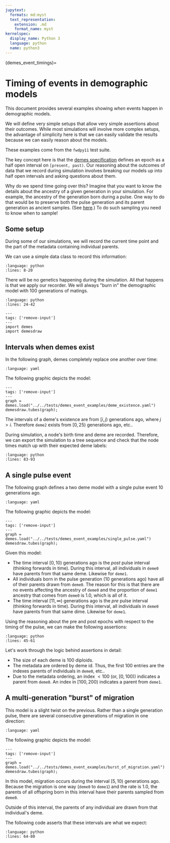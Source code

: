 ```yaml
---
jupytext:
  formats: md:myst
  text_representation:
    extension: .md
    format_name: myst
kernelspec:
  display_name: Python 3
  language: python
  name: python3
---
```


(demes_event_timings)=

# Timing of events in demographic models

This document provides several examples showing *when* events happen in demographic models.

We will define very simple setups that allow very simple assertions about their outcomes.
While most simulations will involve more complex setups, the advantage of simplicity here
is that we can easily validate the results because we can easily reason about the models.

These examples come from the `fwdpy11` test suite.

The key concept here is that the [demes specification](https://popsim-consortium.github.io/demes-spec-docs/main/introduction.html)
defines an epoch as a half open interval on `[present, past)`.
Our reasoning about the outcomes of data that we record during simulation involves breaking our models up into half open intervals and asking questions about them.

Why do we spend time going over this?
Imagine that you want to know the details about the ancestry of a given generation in your simulation.
For example, the ancestry of the generation born during a pulse.
One way to do that would be to preserve both the pulse generation and its parent generation as ancient samples.
(See [here](recorders_vignette).)
To do such sampling you need to know when to sample!

## Some setup

During some of our simulations, we will record the current time point
and the part of the metadata containing individual parents.

We can use a simple data class to record this information:


```{literalinclude} ../../tests/test_demes_event_timings.py
:language: python
:lines: 8-20
```

There will be no genetics happening during the simulation.
All that happens is that we apply our recorder.
We will always "burn in" the demographic model with 100
generations of matings.

```{literalinclude} ../../tests/test_demes_event_timings.py
:language: python
:lines: 24-42
```

```{code-cell} python
---
tags: ['remove-input']
---
import demes
import demesdraw
```

## Intervals when demes exist

In the following graph, demes completely replace one another over time:

```{literalinclude} ../../tests/demes_event_examples/deme_existence.yaml
:language: yaml
```

The following graphic depicts the model:

```{code-cell} python
---
tags: ['remove-input']
---
graph = demes.load("../../tests/demes_event_examples/deme_existence.yaml")
demesdraw.tubes(graph);
```

The intervals of a deme's existence are from $[i, j)$ generations ago, where $j > i$.
Therefore `deme2` exists from $[0, 25)$ generations ago, etc..

During simulation, a node's birth time and deme are recorded.
Therefore, we can export the simulation to a tree sequence and check that the node
times match up with their expected deme labels:

```{literalinclude} ../../tests/test_demes_event_timings.py
:language: python
:lines: 83-93
```

## A single pulse event

The following graph defines a two deme model with a single pulse event 10 generations ago.


```{literalinclude} ../../tests/demes_event_examples/single_pulse.yaml
:language: yaml
```

The following graphic depicts the model:


```{code-cell} python
---
tags: ['remove-input']
---
graph = demes.load("../../tests/demes_event_examples/single_pulse.yaml")
demesdraw.tubes(graph);
```

Given this model:

* The time interval $[0, 10)$ generations ago is the *post* pulse interval 
  (thinking forwards in time).
  During this interval, all individuals in `deme0` have parents from that same deme.
  Likewise for `deme1`.
* All individuals born in the pulse generation (10 generations ago) have all of their
  parents drawn from `deme0`.
  The reason for this is that there are no events affecting the ancestry of `deme0` and
  the proportion of `deme1` ancestry that comes from `deme0` is 1.0, which is all of it.
* The time interval $[11, \infty)$ generations ago is the *pre* pulse interval 
  (thinking forwards in time).
  During this interval, all individuals in `deme0` have parents from that same dime.
  Likewise for `deme1`.

Using the reasoning about the pre and post epochs with respect to the timing of 
the pulse, we can make the following assertions:

```{literalinclude} ../../tests/test_demes_event_timings.py
:language: python
:lines: 45-61
```

Let's work through the logic behind assertions in detail:

* The size of each deme is 100 diploids.
* The metadata are ordered by deme id.
  Thus, the first 100 entries are the indexes parents of individuals in `deme0`, etc..
* Due to the metadata ordering, an index $< 100$ (or, $[0, 100)$) indicates
  a parent from `deme0`.
  An index in $[100, 200)$ indicates a parent from `deme1`.


## A multi-generation "burst" of migration

This model is a slight twist on the previous.
Rather than a single generation pulse, there are several consecutive generations of migration
in one direction:

```{literalinclude} ../../tests/demes_event_examples/burst_of_migration.yaml
:language: yaml
```
The following graphic depicts the model:

```{code-cell} python
---
tags: ['remove-input']
---
graph = demes.load("../../tests/demes_event_examples/burst_of_migration.yaml")
demesdraw.tubes(graph);
```

In this model, migration occurs during the interval $[5, 10)$ generations ago.
Because the migration is one way (`deme0` to `deme1`) and the rate is 1.0, the parents
of all offspring born in this interval have their parents sampled from `deme0`.

Outside of this interval, the parents of any individual are drawn from that
individual's deme.

The following code asserts that these intervals are what we expect:

```{literalinclude} ../../tests/test_demes_event_timings.py
:language: python
:lines: 64-80
```
